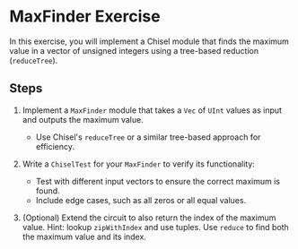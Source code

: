 # MaxFinder Exercise

In this exercise, you will implement a Chisel module that finds the maximum value in a vector of unsigned integers using a tree-based reduction (`reduceTree`).

## Steps

1. Implement a `MaxFinder` module that takes a `Vec` of `UInt` values as input and outputs the maximum value.
	- Use Chisel's `reduceTree` or a similar tree-based approach for efficiency.

2. Write a `ChiselTest` for your `MaxFinder` to verify its functionality:
	- Test with different input vectors to ensure the correct maximum is found.
	- Include edge cases, such as all zeros or all equal values.

3. (Optional) Extend the circuit to also return the index of the maximum value. Hint: lookup `zipWithIndex` and use tuples. Use `reduce` to find both the maximum value and its index.